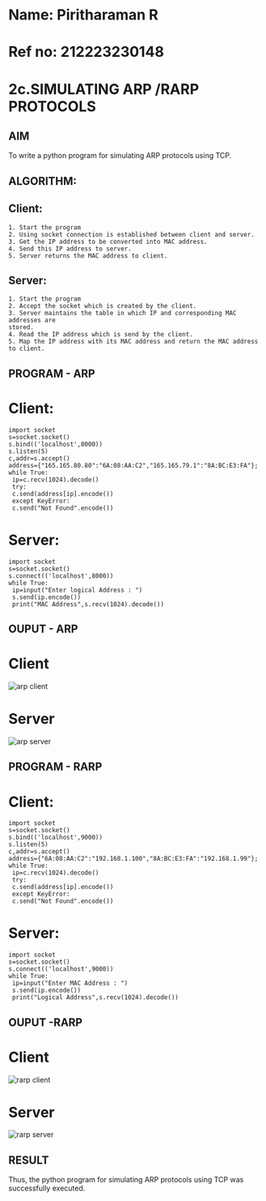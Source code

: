 # Name: Piritharaman R
# Ref no: 212223230148

# 2c.SIMULATING ARP /RARP PROTOCOLS
## AIM
To write a python program for simulating ARP protocols using TCP.
## ALGORITHM:
## Client:
```
1. Start the program
2. Using socket connection is established between client and server.
3. Get the IP address to be converted into MAC address.
4. Send this IP address to server.
5. Server returns the MAC address to client.
```
## Server:
```
1. Start the program
2. Accept the socket which is created by the client.
3. Server maintains the table in which IP and corresponding MAC addresses are
stored.
4. Read the IP address which is send by the client.
5. Map the IP address with its MAC address and return the MAC address to client.
```
## PROGRAM - ARP
# Client:
```
import socket
s=socket.socket()
s.bind(('localhost',8000))
s.listen(5)
c,addr=s.accept()
address={"165.165.80.80":"6A:08:AA:C2","165.165.79.1":"8A:BC:E3:FA"};
while True:
 ip=c.recv(1024).decode()
 try:
 c.send(address[ip].encode())
 except KeyError:
 c.send("Not Found".encode())
```
# Server:
```
import socket
s=socket.socket()
s.connect(('localhost',8000))
while True:
 ip=input("Enter logical Address : ")
 s.send(ip.encode())
 print("MAC Address",s.recv(1024).decode())
```
## OUPUT - ARP
# Client
![arp client](https://github.com/ramanpiritha/2c.ARP_RARP_PROTOCOLS/assets/147084116/22dd04aa-4496-4215-a85c-33fb16c79e7b)
# Server
![arp server](https://github.com/ramanpiritha/2c.ARP_RARP_PROTOCOLS/assets/147084116/1f2b8a3b-822c-4e1e-9cc6-51c22246b545)

## PROGRAM - RARP
# Client:
```
import socket
s=socket.socket()
s.bind(('localhost',9000))
s.listen(5)
c,addr=s.accept()
address={"6A:08:AA:C2":"192.168.1.100","8A:BC:E3:FA":"192.168.1.99"};
while True:
 ip=c.recv(1024).decode()
 try:
 c.send(address[ip].encode())
 except KeyError:
 c.send("Not Found".encode())
```
# Server:
```
import socket
s=socket.socket()
s.connect(('localhost',9000))
while True:
 ip=input("Enter MAC Address : ")
 s.send(ip.encode())
 print("Logical Address",s.recv(1024).decode())
```
## OUPUT -RARP
# Client
![rarp client](https://github.com/ramanpiritha/2c.ARP_RARP_PROTOCOLS/assets/147084116/c3f61461-1754-4c00-abe1-cb9b1152f6af)

# Server
![rarp server](https://github.com/ramanpiritha/2c.ARP_RARP_PROTOCOLS/assets/147084116/4cffe9b2-4f17-44cb-9ea5-33fb1fa18340)


## RESULT
Thus, the python program for simulating ARP protocols using TCP was successfully 
executed.
